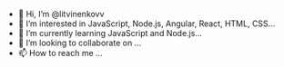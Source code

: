 - 👋 Hi, I’m @litvinenkovv
- 👀 I’m interested in JavaScript, Node.js, Angular, React, HTML, CSS...
- 🌱 I’m currently learning JavaScript and Node.js...
- 💞️ I’m looking to collaborate on ...
- 📫 How to reach me ...

<!---
litvinenkovv/litvinenkovv is a ✨ special ✨ repository because its `README.md` (this file) appears on your GitHub profile.
You can click the Preview link to take a look at your changes.
--->
